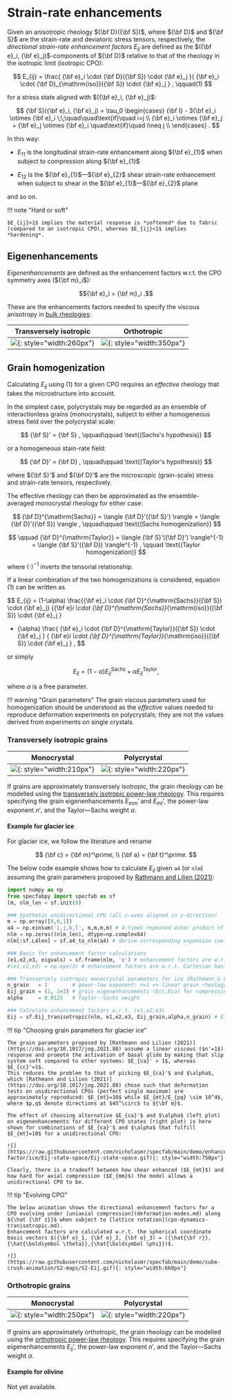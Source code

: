 # Strain-rate enhancements

Given an anisotropic rheology ${\bf D}({\bf S})$, where ${\bf D}$ and ${\bf S}$ are the 
strain-rate and deviatoric stress tensors, respectively, 
the *directional strain-rate enhancement factors* $E_{ij}$ are defined as the $({\bf e}_i, {\bf e}_j)$-components of ${\bf D}$ relative to that of the rheology in the isotropic limit (isotropic CPO):

$$ 
E_{ij} = \frac{
{\bf e}_i \cdot {\bf D}({\bf S}) \cdot {\bf e}_j 
}{
{\bf e}_i \cdot {\bf D}_{\mathrm{iso}}({\bf S}) \cdot {\bf e}_j 
}
,
 \qquad(1)
$$

for a stress state aligned with $({\bf e}_i, {\bf e}_j)$:

$$
{\bf S}({\bf e}_i, {\bf e}_j) = \tau_0
\begin{cases}
    {\bf I} - 3{\bf e}_i \otimes {\bf e}_i \;\;\quad\quad\text{if}\quad i=j \\
    {\bf e}_i \otimes {\bf e}_j + {\bf e}_j \otimes {\bf e}_i \quad\text{if}\quad i\neq j \\
\end{cases}
.
$$

In this way:

* ${E_{11}}$ is the longitudinal strain-rate enhancement along ${\bf e}_{1}$ when subject to compression along ${\bf e}_{1}$

* ${E_{12}}$ is the ${\bf e}_{1}$&mdash;${\bf e}_{2}$ shear strain-rate enhancement when subject to shear in the ${\bf e}_{1}$&mdash;${\bf e}_{2}$ plane

and so on.

!!! note "Hard or soft"

    $E_{ij}>1$ implies the material response is *softened* due to fabric (compared to an isotropic CPO), whereas $E_{ij}<1$ implies *hardening*.

## Eigenenhancements

*Eigenenhancements* are defined as the enhancement factors w.r.t. the CPO symmetry axes (${\bf m}_i$): 

$${\bf e}_i = {\bf m}_i .$$

These are the enhancements factors needed to specify the viscous anisotropy in [bulk rheologies](constitutive-viscoplastic.md):

| Transversely isotropic | Orthotropic |
| :-: | :-: |
| ![](https://raw.githubusercontent.com/nicholasmr/specfab/main/images/tranisotropic/tranisotropic-viscous.png){: style="width:260px"} | ![](https://raw.githubusercontent.com/nicholasmr/specfab/main/images/orthotropic/orthotropic-viscous.png){: style="width:350px"} |

## Grain homogenization 

Calculating $E_{ij}$ using (1) for a given CPO requires an *effective* rheology that takes the microstructure into account.

In the simplest case, polycrystals may be regarded as an ensemble of interactionless grains (monocrystals), subject to either a homogeneous stress field over the polycrystal scale:

$$
{\bf S}' = {\bf S}
,
\qquad\qquad \text{(Sachs's hypothesis)}
$$

or a homogeneous stain-rate field:

$$
{\bf D}' = {\bf D} 
,
\qquad\qquad \text{(Taylor's hypothesis)}
$$

where ${\bf S}'$ and ${\bf D}'$ are the *microscopic* (grain-scale) stress and strain-rate tensors, respectively.

The effective rheology can then be approximated as the ensemble-averaged monocrystal rheology for either case:

$$
{\bf D}^{\mathrm{Sachs}} = \langle {\bf D}'({\bf S}') \rangle = \langle {\bf D}'({\bf S}) \rangle
,
\qquad\qquad \text{(Sachs homogenization)}
$$

$$
\qquad
{\bf D}^{\mathrm{Taylor}} = \langle {\bf S}'({\bf D}') \rangle^{-1} = \langle {\bf S}'({\bf D}) \rangle^{-1}
,
\qquad \text{(Taylor homogenization)}
$$

where $\langle \cdot \rangle^{-1}$ inverts the tensorial relationship.

If a linear combination of the two homogenizations is considered, equation (1) can be written as 

$$
E_{ij} = (1-\alpha) \frac{{\bf e}_i \cdot {\bf D}^{\mathrm{Sachs}}({\bf S}) \cdot {\bf e}_j}
{{\bf e}_i \cdot {\bf D}^{\mathrm{Sachs}}_{\mathrm{iso}}({\bf S}) \cdot {\bf e}_j }
+ {\alpha} \frac{ {\bf e}_i \cdot {\bf D}^{\mathrm{Taylor}}({\bf S}) \cdot {\bf e}_j }
{ {\bf e}_i \cdot {\bf D}^{\mathrm{Taylor}}_{\mathrm{iso}}({\bf S}) \cdot {\bf e}_j }
,
$$

or simply

$$
E_{ij} = (1-\alpha)E_{ij}^{\mathrm{Sachs}} + {\alpha}E_{ij}^{\mathrm{Taylor}} ,
$$

where $\alpha$ is a free parameter.

!!! warning "Grain parameters"
    The grain viscous parameters used for homogenization should be understood as the *effective* values needed to reproduce deformation experiments on polycrystals; they are not the values derived from experiments on single crystals.

### Transversely isotropic grains

| Monocrystal | Polycrystal |
| :-: | :-: |
| ![](https://raw.githubusercontent.com/nicholasmr/specfab/main/images/tranisotropic/tranisotropic-viscous-monocrystal.png){: style="width:210px"} | ![](https://raw.githubusercontent.com/nicholasmr/specfab/main/images/tranisotropic/polycrystal.png){: style="width:220px"} |

If grains are approximately transversely isotropic, the grain rheology can be modelled using the [transversely isotropic power-law rheology](constitutive-viscoplastic.md).
This requires specifying the grain eigenenhancements $E_{mm}'$ and $E_{mt}'$, the power-law exponent $n'$, and the Taylor&mdash;Sachs weight $\alpha$.

#### Example for glacier ice

For glacier ice, we follow the literature and rename 

$$
{\bf c} = {\bf m}^\prime, \\
{\bf a} = {\bf t}^\prime.
$$

The below code example shows how to calculate $E_{ij}$ given `a4` (or `nlm`) assuming the grain parameters proposed by [Rathmann and Lilien (2021)](https://doi.org/10.1017/jog.2021.88): 

```python
import numpy as np
from specfabpy import specfab as sf
lm, nlm_len = sf.init(8) 

### Synthetic unidirectional CPO (all c-axes aligned in z-direction)
m = np.array([0,0,1]) 
a4 = np.einsum('i,j,k,l', m,m,m,m) # 4-times repeated outer product of m
nlm = np.zeros((nlm_len), dtype=np.complex64)
nlm[:sf.L4len] = sf.a4_to_nlm(a4) # derive corresponding expansion coefficients

### Basis for enhancement factor calculations
(e1,e2,e3, eigvals) = sf.frame(nlm, 'e') # enhancement factors are w.r.t. a^(2) basis (i.e. eigenenhancements)
#(e1,e2,e3) = np.eye(3) # enhancement factors are w.r.t. Cartesian basis (x,y,z)

### Transversely isotropic monocrystal parameters for ice (Rathmann & Lilien, 2021)
n_grain   = 1        # power-law exponent: n=1 => linear grain rheology, nonlinear (n>1) is unsupported.
Eij_grain = (1, 1e3) # grain eigenenhancements (Ecc,Eca) for compression along c-axis (Ecc) and for shear parallel to basal plane (Eca)
alpha     = 0.0125   # Taylor--Sachs weight

### Calculate enhancement factors w.r.t. (e1,e2,e3)
Eij = sf.Eij_tranisotropic(nlm, e1,e2,e3, Eij_grain,alpha,n_grain) # Eij=(E11,E22,E33,E23,E13,E12)
```

!!! tip "Choosing grain parameters for glacier ice"

    The grain parameters proposed by [Rathmann and Lilien (2021)](https://doi.org/10.1017/jog.2021.88) assume a linear viscous ($n'=1$) response and promote the activation of basal glide by making that slip system soft compared to other systems: $E_{ca}' > 1$, whereas $E_{cc}'=1$. 
    This reduces the problem to that of picking $E_{ca}'$ and $\alpha$, which [Rathmann and Lilien (2021)](https://doi.org/10.1017/jog.2021.88) chose such that deformation tests on unidirectional CPOs (perfect single maximum) are approximately reproduced: $E_{mt}=10$ while $E_{mt}/E_{pq} \sim 10^4$, where $p,q$ denote directions at $45^\circ$ to ${\bf m}$.

    The effect of choosing alternative $E_{ca}'$ and $\alpha$ (left plot) on eigenenhancements for different CPO states (right plot) is here shown for combinations of $E_{ca}'$ and $\alpha$ that fulfill $E_{mt}=10$ for a unidirectional CPO:

    ![](https://raw.githubusercontent.com/nicholasmr/specfab/main/demo/enhancement-factor/ice/Eij-state-space/Eij-state-space.gif){: style="width:750px"}

    Clearly, there is a tradeoff between how shear enhanced ($E_{mt}$) and how hard for axial compression ($E_{mm}$) the model allows a unidirectional CPO to be.
    

!!! tip "Evolving CPO"

    The below animation shows the directional enhancement factors for a CPO evolving under [uniaxial compression](deformation-modes.md) along ${\hat {\bf z}}$ when subject to [lattice rotation](cpo-dynamics-tranisotropic.md).
    Enhancement factors are calculated w.r.t. the spherical coordinate basis vectors $({\bf e}_1, {\bf e}_2, {\bf e}_3) = ({\hat{\bf r}},{\hat{\boldsymbol \theta}},{\hat{\boldsymbol \phi}})$.

    ![](https://raw.githubusercontent.com/nicholasmr/specfab/main/demo/cube-crush-animation/S2-maps/S2-Eij.gif){: style="width:660px"}

### Orthotropic grains

| Monocrystal | Polycrystal |
| :-: | :-: |
| ![](https://raw.githubusercontent.com/nicholasmr/specfab/main/images/orthotropic/orthotropic-viscous-monocrystal.png){: style="width:250px"} | ![](https://raw.githubusercontent.com/nicholasmr/specfab/main/images/orthotropic/polycrystal.png){: style="width:220px"} |

If grains are approximately orthotropic, the grain rheology can be modelled using the [orthotropic power-law rheology](constitutive-viscoplastic.md).
This requires specifying the grain eigenenhancements $E_{ij}'$, the power-law exponent $n'$, and the Taylor&mdash;Sachs weight $\alpha$.

#### Example for olivine

Not yet available.

